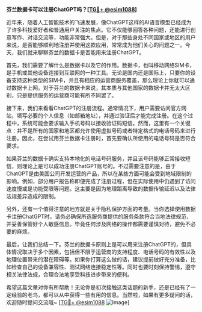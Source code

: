 **芬兰数据卡可以注册ChatGPT吗？[[TG💪+ @esim1088](https://t.me/s/esim1088)]**

近年来，随着人工智能技术的飞速发展，像ChatGPT这样的AI语言模型已经成为了许多科技爱好者和普通用户关注的焦点。它不仅能够回答各种问题，还能进行创意写作、对话交流等，功能非常强大。但是，对于那些身处不同国家或地区的用户来说，是否能够顺利地注册并使用这款应用，常常成为他们关心的问题之一。今天，我们就来聊聊芬兰的数据卡是否能用来注册ChatGPT。

首先，我们需要了解什么是数据卡以及它的作用。数据卡，也叫移动网络SIM卡，是手机或其他设备连接到互联网的一种工具。无论是国内还是国际上，只要你的设备支持这种类型的SIM卡，并且有相应的运营商服务覆盖，那么理论上你就可以通过数据卡上网。对于芬兰的数据卡来说，其本质与其他国家的数据卡并无太大区别，只是提供服务的运营商可能有所不同罢了。

接下来，我们来看看ChatGPT的注册流程。通常情况下，用户需要访问官方网站，填写必要的个人信息（如邮箱地址），并通过验证后才能完成注册。在这个过程中，系统可能会要求输入手机号码以接收验证码短信。然而，这里有一个关键点：并不是所有的国家和地区都允许使用虚拟号码或者特定格式的电话号码来进行注册。因此，在尝试用芬兰数据卡注册时，首先要确认所使用的电话号码是否符合要求。

如果芬兰的数据卡确实支持本地化的电话号码服务，并且该号码能够正常接收短信，则理论上是可以成功注册ChatGPT账号的。不过需要注意的是，由于ChatGPT是由美国公司开发运营的产品，所以在某些方面可能会受到地域限制的影响。例如，部分用户报告称即便完成了注册过程，但在实际使用中仍遇到了访问速度慢或是功能受限等问题。这主要是因为地理距离导致的数据传输延迟以及法律法规差异造成的限制。

另外，还有一个值得注意的地方就是关于隐私保护方面的考量。当你选择使用数据卡注册ChatGPT时，请务必确保所选服务商提供的服务条款符合当地法律规范，并妥善保管好个人敏感信息。毕竟任何涉及网络的操作都需要谨慎对待，避免不必要的麻烦。

最后，让我们总结一下。芬兰的数据卡原则上是可以用来注册ChatGPT的，但具体情况取决于多个因素，包括但不限于运营商的支持程度、电话号码的有效性以及地理位置带来的潜在障碍等。如果你打算这么做的话，建议提前做好充分准备，比如检查自己的设备兼容性、测试网络连接稳定性等。同时也要时刻保持警惕，遵守相关法律法规，合理合法地享受科技进步带来的便利。

希望这篇文章对你有所帮助！无论你是初次接触这类话题的新手，还是已经有了一定经验的老鸟，都可以从中获得一些有用的信息。当然啦，如果有更多疑问的话，欢迎随时提问交流哦~ [[TG💪+ @esim1088](https://t.me/s/esim1088) ![Image](https://i.postimg.cc/4NQfJmqS/Snipaste-2025-05-13-00-14-12.png)]
